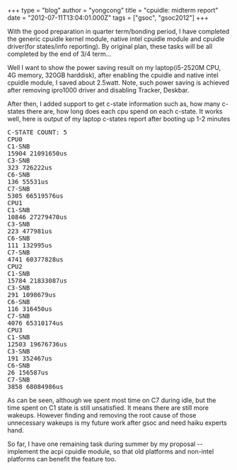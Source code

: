 +++
type = "blog"
author = "yongcong"
title = "cpuidle: midterm report"
date = "2012-07-11T13:04:01.000Z"
tags = ["gsoc", "gsoc2012"]
+++

With the good preparation in quarter term/bonding period, I have completed the generic cpuidle kernel module, native intel cpuidle module and cpuidle driver(for states/info reporting). By original plan, these tasks will be all completed by the end of 3/4 term...
<!--more-->
Well I want to show the power saving result on my laptop(i5-2520M CPU, 4G memory, 320GB harddisk), after enabling the cpuidle and native intel cpuidle module, I saved about 2.5watt. Note, such power saving is achieved after removing ipro1000 driver and disabling Tracker, Deskbar.

After then, I added support to get c-state information such as, how many c-states there are, how long does each cpu spend on each c-state. It works well, here is output of my laptop c-states report after booting up 1-2 minutes
<pre>C-STATE COUNT: 5
CPU0
C1-SNB
15904 21091650us
C3-SNB
323 726222us
C6-SNB
136 55531us
C7-SNB
5305 66519576us
CPU1
C1-SNB
10846 27279470us
C3-SNB
223 477981us
C6-SNB
111 132995us
C7-SNB
4741 60377828us
CPU2
C1-SNB
15784 21833087us
C3-SNB
291 1098679us
C6-SNB
116 316450us
C7-SNB
4076 65310174us
CPU3
C1-SNB
12503 19676736us
C3-SNB
191 352467us
C6-SNB
26 156587us
C7-SNB
3858 68084986us</pre>

As can be seen, although we spent most time on C7 during idle, but the time spent on C1 state is still   unsatisfied. It means there are still more wakeups. However finding and removing the root cause of those unnecessary wakeups is my future work after gsoc and need haiku experts hand.


So far, I have one remaining task during summer by my proposal -- implement the acpi cpuidle module, so that old platforms and non-intel platforms can benefit the feature too.